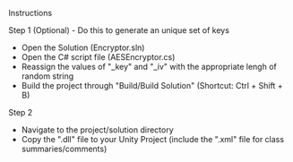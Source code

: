 Instructions

Step 1 (Optional) - Do this to generate an unique set of keys
- Open the Solution (Encryptor.sln)
- Open the C# script file (AESEncryptor.cs)
- Reassign the values of "_key" and "_iv" with the appropriate lengh of random string
- Build the project through "Build/Build Solution" (Shortcut: Ctrl + Shift + B)

Step 2
- Navigate to the project/solution directory 
- Copy the ".dll" file to your Unity Project (include the ".xml" file for class summaries/comments)